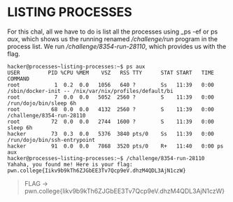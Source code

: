 # LISTING PROCESSES
For this chal, all we have to do is list all the processes using _ps -ef or ps _aux_, which shows us the running renamed _/challenge/run_ program in the process list. We run _/challenge/8354-run-28110_, which provides us with the flag.
```
hacker@processes~listing-processes:~$ ps aux
USER         PID %CPU %MEM    VSZ   RSS TTY      STAT START   TIME COMMAND
root           1  0.2  0.0   1056   640 ?        Ss   11:39   0:00 /sbin/docker-init -- /nix/var/nix/profiles/default/bi
root           7  0.0  0.0   5052  2560 ?        S    11:39   0:00 /run/dojo/bin/sleep 6h
root          68  0.0  0.0   4132  2560 ?        S    11:39   0:00 /challenge/8354-run-28110
root          72  0.0  0.0   2744  1600 ?        S    11:39   0:00 sleep 6h
hacker        73  0.3  0.0   5376  3840 pts/0    Ss   11:39   0:00 /run/dojo/bin/ssh-entrypoint
hacker        91  0.0  0.0   7868  3520 pts/0    R+   11:40   0:00 ps aux
hacker@processes~listing-processes:~$ /challenge/8354-run-28110
Yahaha, you found me! Here is your flag:
pwn.college{Iikv9b9kTh6ZJGbEE3Tv7Qcp9eV.dhzM4QDL3AjN1czW}
```
> FLAG -> pwn.college{Iikv9b9kTh6ZJGbEE3Tv7Qcp9eV.dhzM4QDL3AjN1czW}
